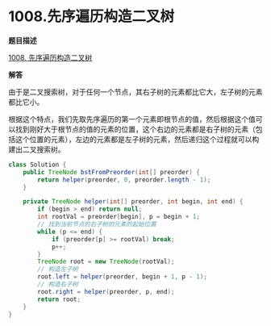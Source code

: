 # 1008.先序遍历构造二叉树

**题目描述**

[1008. 先序遍历构造二叉树](https://leetcode-cn.com/problems/construct-binary-search-tree-from-preorder-traversal/)

**解答**

由于是二叉搜索树，对于任何一个节点，其右子树的元素都比它大，左子树的元素都比它小。

根据这个特点，我们先取先序遍历的第一个元素即根节点的值，然后根据这个值可以找到刚好大于根节点的值的元素的位置，这个右边的元素都是右子树的元素（包括这个位置的元素），左边的元素都是左子树的元素，然后递归这个过程就可以构建出二叉搜索树。

```java
class Solution {
    public TreeNode bstFromPreorder(int[] preorder) {
        return helper(preorder, 0, preorder.length - 1);
    }

    private TreeNode helper(int[] preorder, int begin, int end) {
        if (begin > end) return null;
        int rootVal = preorder[begin], p = begin + 1;
        // 找到当前节点的右子树的元素的起始位置
        while (p <= end) {
            if (preorder[p] >= rootVal) break;
            p++;
        }
        TreeNode root = new TreeNode(rootVal);
        // 构造左子树
        root.left = helper(preorder, begin + 1, p - 1);
        // 构造右子树
        root.right = helper(preorder, p, end);
        return root;
    }
}
```
